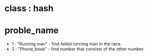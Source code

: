 # class : hash
# proble_name
  - 1 : "Running man" - find failed running man in the race.
  - 2 : "Phone_book" - find number that consists of the other number.

